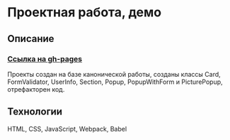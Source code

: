 # Проектная работа, демо

## Описание

### [Ссылка на gh-pages](http://ushakov-igor.github.io/ya-demo)

Проекты создан на базе канонической работы, созданы классы Сard, FormValidator, UserInfo, Section, Popup, PopupWithForm и PicturePopup, отрефакторен код.

## Технологии

HTML, CSS, JavaScript, Webpack, Babel
